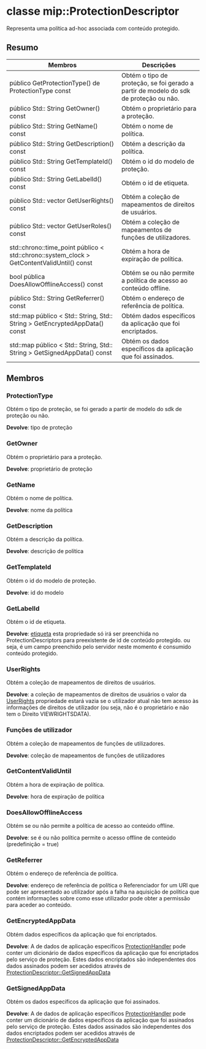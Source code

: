 # <a name="class-mipprotectiondescriptor"></a>classe mip::ProtectionDescriptor 
Representa uma política ad-hoc associada com conteúdo protegido.
  
## <a name="summary"></a>Resumo
 Membros                        | Descrições                                
--------------------------------|---------------------------------------------
 público GetProtectionType() de ProtectionType const  |  Obtém o tipo de proteção, se foi gerado a partir de modelo do sdk de proteção ou não.
 público Std:: String GetOwner() const  |  Obtém o proprietário para a proteção.
 público Std:: String GetName() const  |  Obtém o nome de política.
 público Std:: String GetDescription() const  |  Obtém a descrição da política.
 público Std:: String GetTemplateId() const  |  Obtém o id do modelo de proteção.
 público Std:: String GetLabelId() const  |  Obtém o id de etiqueta.
público Std:: vector<UserRights> GetUserRights() const  |  Obtém a coleção de mapeamentos de direitos de usuários.
público Std:: vector<UserRoles> GetUserRoles() const  |  Obtém a coleção de mapeamentos de funções de utilizadores.
std::chrono::time_point público < std::chrono::system_clock > GetContentValidUntil() const  |  Obtém a hora de expiração de política.
 bool pública DoesAllowOfflineAccess() const  |  Obtém se ou não permite a política de acesso ao conteúdo offline.
 público Std:: String GetReferrer() const  |  Obtém o endereço de referência de política.
std::map público < Std:: String, Std:: String > GetEncryptedAppData() const  |  Obtém dados específicos da aplicação que foi encriptados.
std::map público < Std:: String, Std:: String > GetSignedAppData() const  |  Obtém os dados específicos da aplicação que foi assinados.
  
## <a name="members"></a>Membros
  
### <a name="protectiontype"></a>ProtectionType
Obtém o tipo de proteção, se foi gerado a partir de modelo do sdk de proteção ou não.

  
**Devolve**: tipo de proteção
  
### <a name="getowner"></a>GetOwner
Obtém o proprietário para a proteção.

  
**Devolve**: proprietário de proteção
  
### <a name="getname"></a>GetName
Obtém o nome de política.

  
**Devolve**: nome da política
  
### <a name="getdescription"></a>GetDescription
Obtém a descrição da política.

  
**Devolve**: descrição de política
  
### <a name="gettemplateid"></a>GetTemplateId
Obtém o id do modelo de proteção.

  
**Devolve**: id do modelo
  
### <a name="getlabelid"></a>GetLabelId
Obtém o id de etiqueta.

  
**Devolve**: [etiqueta](class_mip_label.md) esta propriedade só irá ser preenchida no ProtectionDescriptors para preexistente de id de conteúdo protegido. ou seja, é um campo preenchido pelo servidor neste momento é consumido conteúdo protegido.
  
### <a name="userrights"></a>UserRights
Obtém a coleção de mapeamentos de direitos de usuários.

  
**Devolve**: a coleção de mapeamentos de direitos de usuários o valor da [UserRights](class_mip_userrights.md) propriedade estará vazia se o utilizador atual não tem acesso às informações de direitos de utilizador (ou seja, não é o proprietário e não tem o Direito VIEWRIGHTSDATA).
  
### <a name="userroles"></a>Funções de utilizador
Obtém a coleção de mapeamentos de funções de utilizadores.

  
**Devolve**: coleção de mapeamentos de funções de utilizadores
  
### <a name="getcontentvaliduntil"></a>GetContentValidUntil
Obtém a hora de expiração de política.

  
**Devolve**: hora de expiração de política
  
### <a name="doesallowofflineaccess"></a>DoesAllowOfflineAccess
Obtém se ou não permite a política de acesso ao conteúdo offline.

  
**Devolve**: se é ou não política permite o acesso offline de conteúdo (predefinição = true)
  
### <a name="getreferrer"></a>GetReferrer
Obtém o endereço de referência de política.

  
**Devolve**: endereço de referência de política o Referenciador for um URI que pode ser apresentado ao utilizador após a falha na aquisição de política que contém informações sobre como esse utilizador pode obter a permissão para aceder ao conteúdo.
  
### <a name="getencryptedappdata"></a>GetEncryptedAppData
Obtém dados específicos da aplicação que foi encriptados.

  
**Devolve**: A de dados de aplicação específicos [ProtectionHandler](class_mip_protectionhandler.md) pode conter um dicionário de dados específicos da aplicação que foi encriptados pelo serviço de proteção. Estes dados encriptados são independentes dos dados assinados podem ser acedidos através de [ProtectionDescriptor::GetSignedAppData](class_mip_protectiondescriptor.md#getappsigneddata)
  
### <a name="getsignedappdata"></a>GetSignedAppData
Obtém os dados específicos da aplicação que foi assinados.

  
**Devolve**: A de dados de aplicação específicos [ProtectionHandler](class_mip_protectionhandler.md) pode conter um dicionário de dados específicos da aplicação que foi assinados pelo serviço de proteção. Estes dados assinados são independentes dos dados encriptados podem ser acedidos através de [ProtectionDescriptor::GetEncryptedAppData](class_mip_protectiondescriptor.md#getencryptedappdata)